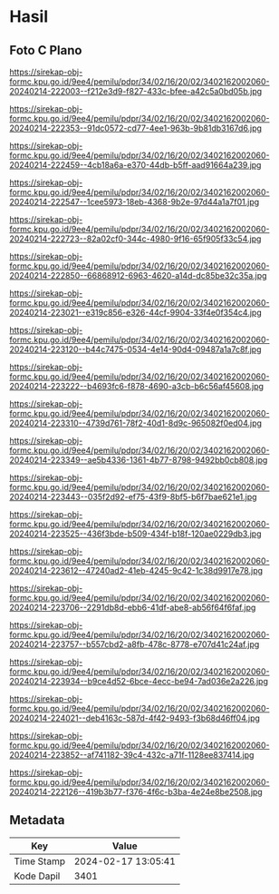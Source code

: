 # Hasil

## Foto C Plano

https://sirekap-obj-formc.kpu.go.id/9ee4/pemilu/pdpr/34/02/16/20/02/3402162002060-20240214-222003--f212e3d9-f827-433c-bfee-a42c5a0bd05b.jpg

https://sirekap-obj-formc.kpu.go.id/9ee4/pemilu/pdpr/34/02/16/20/02/3402162002060-20240214-222353--91dc0572-cd77-4ee1-963b-9b81db3167d6.jpg

https://sirekap-obj-formc.kpu.go.id/9ee4/pemilu/pdpr/34/02/16/20/02/3402162002060-20240214-222459--4cb18a6a-e370-44db-b5ff-aad91664a239.jpg

https://sirekap-obj-formc.kpu.go.id/9ee4/pemilu/pdpr/34/02/16/20/02/3402162002060-20240214-222547--1cee5973-18eb-4368-9b2e-97d44a1a7f01.jpg

https://sirekap-obj-formc.kpu.go.id/9ee4/pemilu/pdpr/34/02/16/20/02/3402162002060-20240214-222723--82a02cf0-344c-4980-9f16-65f905f33c54.jpg

https://sirekap-obj-formc.kpu.go.id/9ee4/pemilu/pdpr/34/02/16/20/02/3402162002060-20240214-222850--66868912-6963-4620-a14d-dc85be32c35a.jpg

https://sirekap-obj-formc.kpu.go.id/9ee4/pemilu/pdpr/34/02/16/20/02/3402162002060-20240214-223021--e319c856-e326-44cf-9904-33f4e0f354c4.jpg

https://sirekap-obj-formc.kpu.go.id/9ee4/pemilu/pdpr/34/02/16/20/02/3402162002060-20240214-223120--b44c7475-0534-4e14-90d4-09487a1a7c8f.jpg

https://sirekap-obj-formc.kpu.go.id/9ee4/pemilu/pdpr/34/02/16/20/02/3402162002060-20240214-223222--b4693fc6-f878-4690-a3cb-b6c56af45608.jpg

https://sirekap-obj-formc.kpu.go.id/9ee4/pemilu/pdpr/34/02/16/20/02/3402162002060-20240214-223310--4739d761-78f2-40d1-8d9c-965082f0ed04.jpg

https://sirekap-obj-formc.kpu.go.id/9ee4/pemilu/pdpr/34/02/16/20/02/3402162002060-20240214-223349--ae5b4336-1361-4b77-8798-9492bb0cb808.jpg

https://sirekap-obj-formc.kpu.go.id/9ee4/pemilu/pdpr/34/02/16/20/02/3402162002060-20240214-223443--035f2d92-ef75-43f9-8bf5-b6f7bae621e1.jpg

https://sirekap-obj-formc.kpu.go.id/9ee4/pemilu/pdpr/34/02/16/20/02/3402162002060-20240214-223525--436f3bde-b509-434f-b18f-120ae0229db3.jpg

https://sirekap-obj-formc.kpu.go.id/9ee4/pemilu/pdpr/34/02/16/20/02/3402162002060-20240214-223612--47240ad2-41eb-4245-9c42-1c38d9917e78.jpg

https://sirekap-obj-formc.kpu.go.id/9ee4/pemilu/pdpr/34/02/16/20/02/3402162002060-20240214-223706--2291db8d-ebb6-41df-abe8-ab56f64f6faf.jpg

https://sirekap-obj-formc.kpu.go.id/9ee4/pemilu/pdpr/34/02/16/20/02/3402162002060-20240214-223757--b557cbd2-a8fb-478c-8778-e707d41c24af.jpg

https://sirekap-obj-formc.kpu.go.id/9ee4/pemilu/pdpr/34/02/16/20/02/3402162002060-20240214-223934--b9ce4d52-6bce-4ecc-be94-7ad036e2a226.jpg

https://sirekap-obj-formc.kpu.go.id/9ee4/pemilu/pdpr/34/02/16/20/02/3402162002060-20240214-224021--deb4163c-587d-4f42-9493-f3b68d46ff04.jpg

https://sirekap-obj-formc.kpu.go.id/9ee4/pemilu/pdpr/34/02/16/20/02/3402162002060-20240214-223852--af741182-39c4-432c-a71f-1128ee837414.jpg

https://sirekap-obj-formc.kpu.go.id/9ee4/pemilu/pdpr/34/02/16/20/02/3402162002060-20240214-222126--419b3b77-f376-4f6c-b3ba-4e24e8be2508.jpg


## Metadata

| Key        | Value               |
| ---------- | ------------------- |
| Time Stamp | 2024-02-17 13:05:41 |
| Kode Dapil | 3401                |



